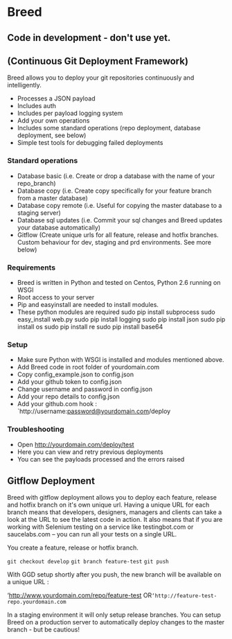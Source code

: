 # Breed

## Code in development - don't use yet.

## (Continuous Git Deployment Framework)

Breed allows you to deploy your git repositories continuously and intelligently.

- Processes a JSON payload
- Includes auth
- Includes per payload logging system
- Add your own operations
- Includes some standard operations (repo deployment, database deployment, see below)
- Simple test tools for debugging failed deployments

### Standard operations

- Database basic (i.e. Create or drop a database with the name of your repo_branch)
- Database copy (i.e. Create copy specifically for your feature branch from a master database)
- Database copy remote (i.e. Useful for copying the master database to a staging server)
- Database sql updates (i.e. Commit your sql changes and Breed updates your database automatically)
- Gitflow (Create unique urls for all feature, release and hotfix branches. Custom behaviour for dev, staging and prd environments. See more below)

### Requirements

- Breed is written in Python and tested on Centos, Python 2.6 running on WSGI
- Root access to your server
- Pip and easyinstall are needed to install modules.
- These python modules are required
    sudo pip install subprocess
    sudo easy_install web.py
    sudo pip install logging
    sudo pip install json
    sudo pip install os
    sudo pip install re
    sudo pip install base64
    
### Setup
- Make sure Python with WSGI is installed and modules mentioned above.
- Add Breed code in root folder of yourdomain.com
- Copy config_example.json to config.json
- Add your github token to config.json
- Change username and password in config.json
- Add your repo details to config.json
- Add your github.com hook : `http://username:password@yourdomain.com/deploy

### Troubleshooting

- Open http://yourdomain.com/deploy/test
- Here you can view and retry previous deployments
- You can see the payloads processed and the errors raised

## Gitflow Deployment

Breed with gitflow deployment allows you to deploy each feature, release and hotfix branch on it's own unique url. Having a unique URL for each branch means that developers, designers, managers and clients can take a look at the URL to see the latest code in action. It also means that if you are working with Selenium testing on a service like testingbot.com or saucelabs.com – you can run all your tests on a single URL.

You create a feature, release or hotfix branch.

`git checkout develop`
`git branch feature-test`
`git push`

With GGD setup shortly after you push, the new branch will be available on a unique URL :

‘http://www.yourdomain.com/repo/feature-test OR`
‘http://feature-test-repo.yourdomain.com `

In a staging environment it will only setup release branches.
You can setup Breed on a production server to automatically deploy changes to the master branch - but be cautious!

